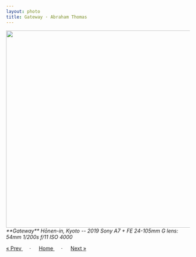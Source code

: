 ```yaml
---
layout: photo
title: Gateway · Abraham Thomas
---
```


<img src="/assets/photos/Gateway.jpg" width="540px" class="photo">

<i>
**Gateway**  
Hōnen-in, Kyoto -- 2019  
Sony A7 + FE 24-105mm G lens: 54mm 1/200s f/11 ISO 4000
</i>

<a href="/gallery/kimono-3"> &laquo; Prev </a> &emsp; · &emsp; 
<a href="/gallery"> Home </a> &emsp; · &emsp; 
<a href="/gallery/sapling"> Next &raquo; </a>

